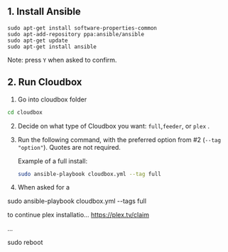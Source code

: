 ## 1. Install Ansible ###

```
sudo apt-get install software-properties-common
sudo apt-add-repository ppa:ansible/ansible
sudo apt-get update
sudo apt-get install ansible
```

Note: press `Y` when asked to confirm.

## 2. Run Cloudbox

1. Go into cloudbox folder

  ```bash
  cd cloudbox
  ```

2. Decide on what type of Cloudbox you want: `full`,`feeder`, or `plex` .

3. Run the following command, with the preferred option from #2 (`--tag "option"`). Quotes are not required.

    Example of a full install:
    ```bash
    sudo ansible-playbook cloudbox.yml --tag full
    ```
4. When asked for a 

sudo ansible-playbook cloudbox.yml --tags full



to continue plex installatio...
https://plex.tv/claim

...

sudo reboot